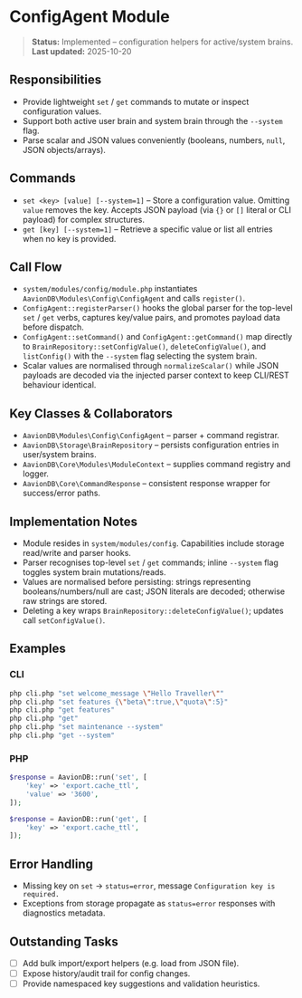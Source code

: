 # ConfigAgent Module

> **Status:** Implemented – configuration helpers for active/system brains.  
> **Last updated:** 2025-10-20

## Responsibilities
- Provide lightweight `set` / `get` commands to mutate or inspect configuration values.
- Support both active user brain and system brain through the `--system` flag.
- Parse scalar and JSON values conveniently (booleans, numbers, `null`, JSON objects/arrays).

## Commands
- `set <key> [value] [--system=1]` – Store a configuration value. Omitting `value` removes the key. Accepts JSON payload (via `{}` or `[]` literal or CLI payload) for complex structures.
- `get [key] [--system=1]` – Retrieve a specific value or list all entries when no key is provided.

## Call Flow
- `system/modules/config/module.php` instantiates `AavionDB\Modules\Config\ConfigAgent` and calls `register()`.  
- `ConfigAgent::registerParser()` hooks the global parser for the top-level `set` / `get` verbs, captures key/value pairs, and promotes payload data before dispatch.  
- `ConfigAgent::setCommand()` and `ConfigAgent::getCommand()` map directly to `BrainRepository::setConfigValue()`, `deleteConfigValue()`, and `listConfig()` with the `--system` flag selecting the system brain.  
- Scalar values are normalised through `normalizeScalar()` while JSON payloads are decoded via the injected parser context to keep CLI/REST behaviour identical.

## Key Classes & Collaborators
- `AavionDB\Modules\Config\ConfigAgent` – parser + command registrar.  
- `AavionDB\Storage\BrainRepository` – persists configuration entries in user/system brains.  
- `AavionDB\Core\Modules\ModuleContext` – supplies command registry and logger.  
- `AavionDB\Core\CommandResponse` – consistent response wrapper for success/error paths.

## Implementation Notes
- Module resides in `system/modules/config`. Capabilities include storage read/write and parser hooks.
- Parser recognises top-level `set` / `get` commands; inline `--system` flag toggles system brain mutations/reads.
- Values are normalised before persisting: strings representing booleans/numbers/null are cast; JSON literals are decoded; otherwise raw strings are stored.
- Deleting a key wraps `BrainRepository::deleteConfigValue()`; updates call `setConfigValue()`.

## Examples

### CLI
```bash
php cli.php "set welcome_message \"Hello Traveller\""
php cli.php "set features {\"beta\":true,\"quota\":5}"
php cli.php "get features"
php cli.php "get"
php cli.php "set maintenance --system"
php cli.php "get --system"
```

### PHP
```php
$response = AavionDB::run('set', [
    'key' => 'export.cache_ttl',
    'value' => '3600',
]);

$response = AavionDB::run('get', [
    'key' => 'export.cache_ttl',
]);
```

## Error Handling
- Missing key on `set` -> `status=error`, message `Configuration key is required.`
- Exceptions from storage propagate as `status=error` responses with diagnostics metadata.

## Outstanding Tasks
- [ ] Add bulk import/export helpers (e.g. load from JSON file).
- [ ] Expose history/audit trail for config changes.
- [ ] Provide namespaced key suggestions and validation heuristics.

